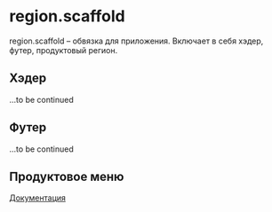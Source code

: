 # region.scaffold 
region.scaffold – обвязка для приложения. Включает в себя хэдер, футер, продуктовый регион.

## Хэдер

...to be continued

## Футер

...to be continued

##  Продуктовое меню

[Документация](./src/region-product/README.md)
